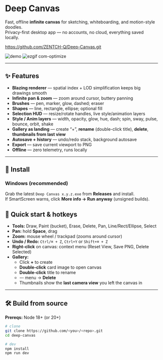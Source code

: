 # Deep Canvas

Fast, offline **infinite canvas** for sketching, whiteboarding, and motion-style doodles.  
Privacy-first desktop app — no accounts, no cloud, everything saved locally.

https://github.com/ZENTCH-Q/Deep-Canvas.git

![demo](docs/demo.gif) <!-- add a short screen recording later -->
![ezgif com-optimize](https://github.com/user-attachments/assets/2e5f2db3-d912-4813-b81c-9ea00ab305c2)

---

## ✨ Features

- **Blazing renderer** — spatial index + LOD simplification keeps big drawings smooth
- **Infinite pan & zoom** — zoom around cursor, buttery panning
- **Brushes** — pen, marker, glow, dashed; eraser
- **Shapes** — line, rectangle, ellipse; optional fill
- **Selection HUD** — resize/rotate handles, live style/animation layers
- **Style / Anim layers** — width, opacity, glow, hue, dash; spin, sway, pulse, bounce, orbit, shake
- **Gallery as landing** — create “+”, **rename** (double-click title), **delete**, **thumbnails from last view**
- **Autosave + history** — undo/redo stack, background autosave
- **Export** — save current viewport to PNG
- **Offline** — zero telemetry, runs locally

---

## 🚀 Install

### Windows (recommended)
Grab the latest `Deep Canvas x.y.z.exe` from **Releases** and install.  
If SmartScreen warns, click **More info → Run anyway** (unsigned builds).

## 🧭 Quick start & hotkeys

- **Tools:** Draw, Paint (bucket), Erase, Delete, Pan, Line/Rect/Ellipse, Select
- **Pan:** hold **Space**, drag
- **Zoom:** mouse wheel / trackpad (zooms around cursor)
- **Undo / Redo:** `Ctrl/⌘ + Z`, `Ctrl+Y` or `Shift+⌘ + Z`
- **Right-click** on canvas: context menu (Reset View, Save PNG, Delete Selected)
- **Gallery:**
  - Click **+** to create
  - **Double-click** card image to open canvas
  - **Double-click** title to rename
  - **⋯** menu → **Delete**
  - Thumbnails show the **last camera view** you left the canvas in

---

## 🛠️ Build from source

**Prereqs:** Node 18+ (or 20+)

```bash
# clone
git clone https://github.com/<you>/<repo>.git
cd deep-canvas

# dev
npm install
npm run dev
